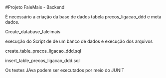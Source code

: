 #Projeto FaleMais - Backend

É necessário a criação da base de dados tabela precos_ligacao_ddd e meta dados.

Create_database_faleimais

execução do Script de de um banco de dados e execução dos arquivos

create_table_precos_ligacao_ddd.sql

insert_table_precos_ligacao_ddd.sql

Os testes JAva podem ser executados por meio do JUNIT
